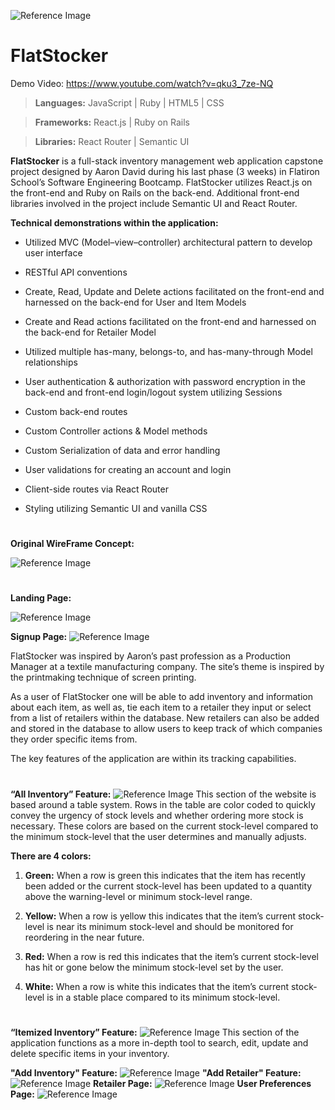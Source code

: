 ![Reference Image](./client/src/images/logo.png)
# FlatStocker
Demo Video: https://www.youtube.com/watch?v=qku3_7ze-NQ

> **Languages:** JavaScript | Ruby | HTML5 | CSS

> **Frameworks:** React.js | Ruby on Rails

> **Libraries:** React Router | Semantic UI


**FlatStocker** is a full-stack inventory management web application capstone project designed by Aaron David during his last phase (3 weeks) in Flatiron School’s Software Engineering Bootcamp. FlatStocker utilizes React.js on the front-end and Ruby on Rails on the back-end. Additional front-end libraries involved in the project include Semantic UI and React Router.  

**Technical demonstrations within the application:**
- Utilized MVC (Model–view–controller) architectural pattern to develop user interface

- RESTful API conventions

- Create, Read, Update and Delete actions facilitated on the front-end and harnessed on the back-end for User and Item Models

- Create and Read actions facilitated on the front-end and harnessed on the back-end for Retailer Model

- Utilized multiple has-many, belongs-to, and has-many-through Model relationships

- User authentication & authorization with password encryption in the back-end and front-end login/logout system utilizing Sessions

- Custom back-end routes 

- Custom Controller actions & Model methods

- Custom Serialization of data and error handling

- User validations for creating an account and login

- Client-side routes via React Router

- Styling utilizing Semantic UI and vanilla CSS

#
**Original WireFrame Concept:**

![Reference Image](client/src/images/wireframe.png)
#
**Landing Page:**

![Reference Image](client/src/images/landing_page.png)

**Signup Page:**
![Reference Image](client/src/images/signup.png)

FlatStocker was inspired by Aaron’s past profession as a Production Manager at a textile manufacturing company. The site’s theme is inspired by the printmaking technique of screen printing.

As a user of FlatStocker one will be able to add inventory and information about each item, as well as, tie each item to a retailer they input or select from a list of retailers within the database. New retailers can also be added and stored in the database to allow users to keep track of which companies they order specific items from.

The key features of the application are within its tracking capabilities.
#
**“All Inventory” Feature:**
![Reference Image](client/src/images/all_inventory.png)
This section of the website is based around a table system. Rows in the table are color coded to quickly convey the urgency of stock levels and whether ordering more stock is necessary. These colors are based on the current stock-level compared to the minimum stock-level that the user determines and manually adjusts.
  
**There are 4 colors:**

1. **Green:** When a row is green this indicates that the item has recently been added or the current stock-level has been updated to a quantity above the warning-level or minimum stock-level range.

2. **Yellow:** When a row is yellow this indicates that the item’s current stock-level is near its minimum stock-level and should be monitored for reordering in the near future.

3. **Red:** When a row is red this indicates that the item’s current stock-level has hit or gone below the minimum stock-level set by the user.

4. **White:** When a row is white this indicates that the item’s current stock-level is in a stable place compared to its minimum stock-level.

#

**“Itemized Inventory” Feature:**
![Reference Image](client/src/images/itemized_inventory.png)
This section of the application functions as a more in-depth tool to search, edit, update and delete specific items in your inventory. 

**"Add Inventory" Feature:**
![Reference Image](client/src/images/add_inventory.png)
**"Add Retailer" Feature:**
![Reference Image](client/src/images/add_retailers.png)
**Retailer Page:**
![Reference Image](client/src/images/retailers.png)
**User Preferences Page:**
![Reference Image](client/src/images/user_preferences.png)



 

